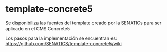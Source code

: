 # template-concrete5
Se disponibiliza las fuentes del template creado por la SENATICs para ser aplicado en el CMS Concrete5

Los pasos para la implementación se encuentran es: https://github.com/SENATICS/template-concrete5/wiki
